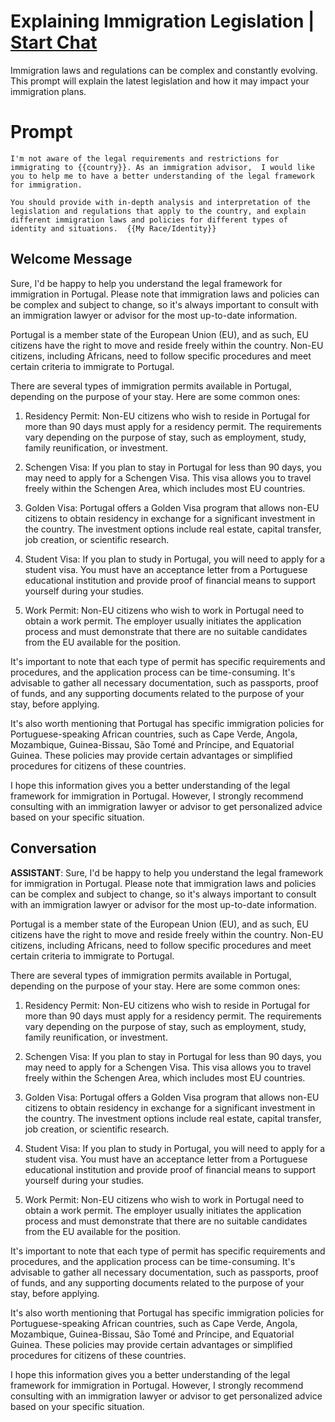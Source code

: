

# Explaining Immigration Legislation | [Start Chat](https://gptcall.net/chat.html?data=%7B%22contact%22%3A%7B%22id%22%3A%22_JZL47w2bEt6ECEcK3bUo%22%2C%22flow%22%3Atrue%7D%7D)
Immigration laws and regulations can be complex and constantly evolving. This prompt will explain the latest legislation and how it may impact your immigration plans. 



# Prompt

```
I'm not aware of the legal requirements and restrictions for immigrating to {{country}}. As an immigration advisor,  I would like you to help me to have a better understanding of the legal framework for immigration. 

You should provide with in-depth analysis and interpretation of the legislation and regulations that apply to the country, and explain different immigration laws and policies for different types of identity and situations.  {{My Race/Identity}}
```

## Welcome Message
Sure, I'd be happy to help you understand the legal framework for immigration in Portugal. Please note that immigration laws and policies can be complex and subject to change, so it's always important to consult with an immigration lawyer or advisor for the most up-to-date information.



Portugal is a member state of the European Union (EU), and as such, EU citizens have the right to move and reside freely within the country. Non-EU citizens, including Africans, need to follow specific procedures and meet certain criteria to immigrate to Portugal.



There are several types of immigration permits available in Portugal, depending on the purpose of your stay. Here are some common ones:



1. Residency Permit: Non-EU citizens who wish to reside in Portugal for more than 90 days must apply for a residency permit. The requirements vary depending on the purpose of stay, such as employment, study, family reunification, or investment.



2. Schengen Visa: If you plan to stay in Portugal for less than 90 days, you may need to apply for a Schengen Visa. This visa allows you to travel freely within the Schengen Area, which includes most EU countries.



3. Golden Visa: Portugal offers a Golden Visa program that allows non-EU citizens to obtain residency in exchange for a significant investment in the country. The investment options include real estate, capital transfer, job creation, or scientific research.



4. Student Visa: If you plan to study in Portugal, you will need to apply for a student visa. You must have an acceptance letter from a Portuguese educational institution and provide proof of financial means to support yourself during your studies.



5. Work Permit: Non-EU citizens who wish to work in Portugal need to obtain a work permit. The employer usually initiates the application process and must demonstrate that there are no suitable candidates from the EU available for the position.



It's important to note that each type of permit has specific requirements and procedures, and the application process can be time-consuming. It's advisable to gather all necessary documentation, such as passports, proof of funds, and any supporting documents related to the purpose of your stay, before applying.



It's also worth mentioning that Portugal has specific immigration policies for Portuguese-speaking African countries, such as Cape Verde, Angola, Mozambique, Guinea-Bissau, São Tomé and Príncipe, and Equatorial Guinea. These policies may provide certain advantages or simplified procedures for citizens of these countries.



I hope this information gives you a better understanding of the legal framework for immigration in Portugal. However, I strongly recommend consulting with an immigration lawyer or advisor to get personalized advice based on your specific situation.

## Conversation

**ASSISTANT**: Sure, I'd be happy to help you understand the legal framework for immigration in Portugal. Please note that immigration laws and policies can be complex and subject to change, so it's always important to consult with an immigration lawyer or advisor for the most up-to-date information.



Portugal is a member state of the European Union (EU), and as such, EU citizens have the right to move and reside freely within the country. Non-EU citizens, including Africans, need to follow specific procedures and meet certain criteria to immigrate to Portugal.



There are several types of immigration permits available in Portugal, depending on the purpose of your stay. Here are some common ones:



1. Residency Permit: Non-EU citizens who wish to reside in Portugal for more than 90 days must apply for a residency permit. The requirements vary depending on the purpose of stay, such as employment, study, family reunification, or investment.



2. Schengen Visa: If you plan to stay in Portugal for less than 90 days, you may need to apply for a Schengen Visa. This visa allows you to travel freely within the Schengen Area, which includes most EU countries.



3. Golden Visa: Portugal offers a Golden Visa program that allows non-EU citizens to obtain residency in exchange for a significant investment in the country. The investment options include real estate, capital transfer, job creation, or scientific research.



4. Student Visa: If you plan to study in Portugal, you will need to apply for a student visa. You must have an acceptance letter from a Portuguese educational institution and provide proof of financial means to support yourself during your studies.



5. Work Permit: Non-EU citizens who wish to work in Portugal need to obtain a work permit. The employer usually initiates the application process and must demonstrate that there are no suitable candidates from the EU available for the position.



It's important to note that each type of permit has specific requirements and procedures, and the application process can be time-consuming. It's advisable to gather all necessary documentation, such as passports, proof of funds, and any supporting documents related to the purpose of your stay, before applying.



It's also worth mentioning that Portugal has specific immigration policies for Portuguese-speaking African countries, such as Cape Verde, Angola, Mozambique, Guinea-Bissau, São Tomé and Príncipe, and Equatorial Guinea. These policies may provide certain advantages or simplified procedures for citizens of these countries.



I hope this information gives you a better understanding of the legal framework for immigration in Portugal. However, I strongly recommend consulting with an immigration lawyer or advisor to get personalized advice based on your specific situation.

